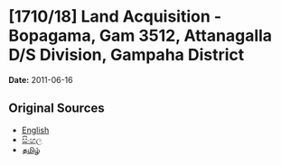 # [1710/18] Land Acquisition - Bopagama, Gam 3512, Attanagalla D/S Division, Gampaha District

**Date:** 2011-06-16

## Original Sources

- [English](https://documents.gov.lk/view/extra-gazettes/2011/6/1710-18_E.pdf)
- [සිංහල](https://documents.gov.lk/view/extra-gazettes/2011/6/1710-18_S.pdf)
- [தமிழ்](https://documents.gov.lk/view/extra-gazettes/2011/6/1710-18_T.pdf)
